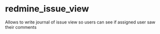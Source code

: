 # redmine_issue_view
Allows to write journal of issue view so users can see if assigned user saw their comments
